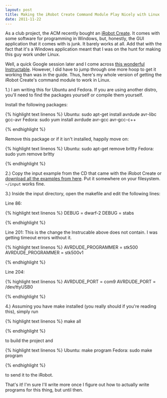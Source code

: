 ```yaml
---
layout: post
title: Making the iRobot Create Command Module Play Nicely with Linux
date: 2011-11-22
---
```


As a club project, the ACM recently bought an <a href="http://store.irobot.com/shop/index.jsp?categoryId=3311368">iRobot Create</a>. It comes with some software for programming in Windows, but, honestly, the GUI application that it comes with is junk. It barely works at all. Add that with the fact that it's a Windows application meant that I was on the hunt for making this guy work under Linux.

Well, a quick Google session later and I come across <a href="http://www.instructables.com/id/Using-the-iRobot-Create-s-Command-Module-with-Linu/">this wonderful Instructable</a>. However, I did have to jump through one more hoop to get it working than was in the guide. Thus, here's my whole version of getting the iRobot Create's command module to work in Linux.

<!--more-->

1.) I am writing this for Ubuntu and Fedora. If you are using another distro, you'll need to find the packages yourself or compile them yourself.

Install the following packages:

{% highlight text linenos %}
Ubuntu: sudo apt-get install avrdude avr-libc gcc-avr
Fedora: sudo yum install avrdude avr-gcc avr-gcc-c++

{% endhighlight %}

Remove this package or if it isn't installed, happily move on:

{% highlight text linenos %}
Ubuntu: sudo apt-get remove brltty
Fedora: sudo yum remove brltty

{% endhighlight %}

2.) Copy the input example from the CD that came with the iRobot Create or <a href="http://www.irobot.com/filelibrary/pdfs/hrd/create/CMexamples.zip">download all the examples from here</a>. Put it somewhere on your filesystem. <code>~/input</code> works fine.

3.) Inside the input directory, open the makefile and edit the following lines:

Line 86:

{% highlight text linenos %}
DEBUG = dwarf-2
DEBUG = stabs

{% endhighlight %}

Line 201: This is the change the Instrucable above does not contain. I was getting timeout errors without it.

{% highlight text linenos %}
AVRDUDE_PROGRAMMER = stk500
AVRDUDE_PROGRAMMER = stk500v1

{% endhighlight %}

Line 204:

{% highlight text linenos %}
AVRDUDE_PORT = com9
AVRDUDE_PORT = /dev/ttyUSB0

{% endhighlight %}

4.) Assuming you have make installed (you really should if you're reading this), simply run

{% highlight text linenos %}
make all

{% endhighlight %}

to build the project and

{% highlight text linenos %}
Ubuntu: make program
Fedora: sudo make program

{% endhighlight %}

to send it to the iRobot.

That's it! I'm sure I'll write more once I figure out how to actually write programs for this thing, but until then.
